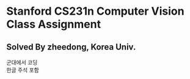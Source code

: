 # Stanford CS231n Computer Vision Class Assignment
## Solved By zheedong, Korea Univ.
군대에서 코딩  
한글 주석 포함
